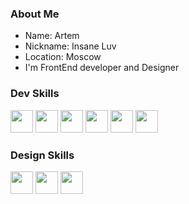 <link rel="stylesheet" type='text/css' href="https://cdn.jsdelivr.net/gh/devicons/devicon@latest/devicon.min.css" />

### About Me

<ul>
  <li>Name: Artem</li>
  <li>Nickname: Insane Luv</li>
  <li>Location: Moscow</li>
  <li>I'm FrontEnd developer and Designer</li>
</ul>

### Dev Skills 
<p align="left">
<img width="36" heigh="36" src="https://cdn.jsdelivr.net/gh/devicons/devicon@latest/icons/html5/html5-original.svg" />
<img width="36" heigh="36" src="https://cdn.jsdelivr.net/gh/devicons/devicon@latest/icons/css3/css3-original.svg" />
<img width="36" heigh="36" src="https://cdn.jsdelivr.net/gh/devicons/devicon@latest/icons/git/git-original.svg" />
<img width="36" heigh="36" src="https://cdn.jsdelivr.net/gh/devicons/devicon@latest/icons/javascript/javascript-original.svg" />
<img width="36" heigh="36" src="https://cdn.jsdelivr.net/gh/devicons/devicon@latest/icons/typescript/typescript-original.svg" />
<img width="36" heigh="36" src="https://cdn.jsdelivr.net/gh/devicons/devicon@latest/icons/react/react-original.svg" />
<i style="font-size: 36" class="devicon-reactrouter-plain-wordmark colored"></i>
</p>
              
### Design Skills
<p align="left">
<img width="36" heigh="36" src="https://cdn.jsdelivr.net/gh/devicons/devicon@latest/icons/photoshop/photoshop-original.svg" />
<img width="36" heigh="36" src="https://cdn.jsdelivr.net/gh/devicons/devicon@latest/icons/illustrator/illustrator-plain.svg" />
<img width="36" heigh="36" src="https://cdn.jsdelivr.net/gh/devicons/devicon@latest/icons/figma/figma-original.svg" />
</p>
                    
